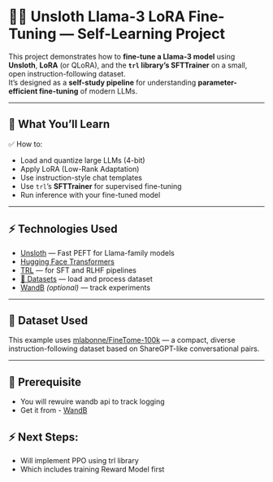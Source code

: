 # 🦙🔧 Unsloth Llama-3 LoRA Fine-Tuning — Self-Learning Project

This project demonstrates how to **fine-tune a Llama-3 model** using **Unsloth**, **LoRA** (or QLoRA), and the **`trl` library’s SFTTrainer** on a small, open instruction-following dataset.  
It’s designed as a **self-study pipeline** for understanding **parameter-efficient fine-tuning** of modern LLMs.

---

## 📌 What You’ll Learn

✅ How to:
- Load and quantize large LLMs (4-bit)  
- Apply LoRA (Low-Rank Adaptation)  
- Use instruction-style chat templates  
- Use `trl`’s **SFTTrainer** for supervised fine-tuning  
- Run inference with your fine-tuned model

---

## ⚡️ Technologies Used

- [Unsloth](https://github.com/unslothai/unsloth) — Fast PEFT for Llama-family models  
- [Hugging Face Transformers](https://huggingface.co/docs/transformers)  
- [TRL](https://github.com/huggingface/trl) — for SFT and RLHF pipelines  
- [🤗 Datasets](https://huggingface.co/docs/datasets) — load and process dataset  
- [WandB](https://wandb.ai) *(optional)* — track experiments

---

## 📂 Dataset Used

This example uses [mlabonne/FineTome-100k](https://huggingface.co/datasets/mlabonne/FineTome-100k) — a compact, diverse instruction-following dataset based on ShareGPT-like conversational pairs.

---

## 📌 Prerequisite

- You will rewuire wandb api to track logging
- Get it from - [WandB](https://wandb.ai) 

## ⚡️ Next Steps:
- Will implement PPO using trl library
- Which includes training Reward Model first



